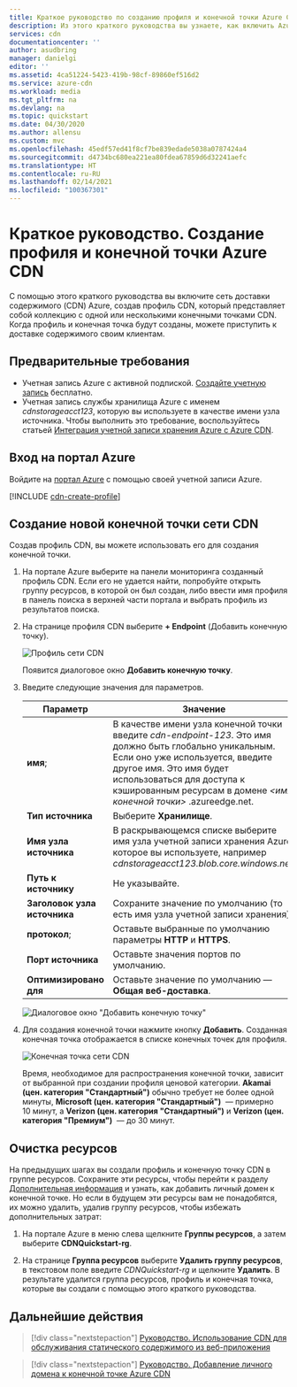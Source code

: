 ```yaml
---
title: Краткое руководство по созданию профиля и конечной точки Azure CDN
description: Из этого краткого руководства вы узнаете, как включить Azure CDN, создав профиль CDN и конечную точку CDN.
services: cdn
documentationcenter: ''
author: asudbring
manager: danielgi
editor: ''
ms.assetid: 4ca51224-5423-419b-98cf-89860ef516d2
ms.service: azure-cdn
ms.workload: media
ms.tgt_pltfrm: na
ms.devlang: na
ms.topic: quickstart
ms.date: 04/30/2020
ms.author: allensu
ms.custom: mvc
ms.openlocfilehash: 45edf57ed41f8cf7be839edade5038a0787424a4
ms.sourcegitcommit: d4734bc680ea221ea80fdea67859d6d32241aefc
ms.translationtype: HT
ms.contentlocale: ru-RU
ms.lasthandoff: 02/14/2021
ms.locfileid: "100367301"
---
```

# <a name="quickstart-create-an-azure-cdn-profile-and-endpoint"></a>Краткое руководство. Создание профиля и конечной точки Azure CDN

С помощью этого краткого руководства вы включите сеть доставки содержимого (CDN) Azure, создав профиль CDN, который представляет собой коллекцию с одной или несколькими конечными точками CDN. Когда профиль и конечная точка будут созданы, можете приступить к доставке содержимого своим клиентам.

## <a name="prerequisites"></a>Предварительные требования

- Учетная запись Azure с активной подпиской. [Создайте учетную запись](https://azure.microsoft.com/free/?ref=microsoft.com&utm_source=microsoft.com&utm_medium=docs&utm_campaign=visualstudio) бесплатно.
- Учетная запись службы хранилища Azure с именем *cdnstorageacct123*, которую вы используете в качестве имени узла источника. Чтобы выполнить это требование, воспользуйтесь статьей [Интеграция учетной записи хранения Azure с Azure CDN](cdn-create-a-storage-account-with-cdn.md).

## <a name="sign-in-to-the-azure-portal"></a>Вход на портал Azure

Войдите на [портал Azure](https://portal.azure.com) с помощью своей учетной записи Azure.

[!INCLUDE [cdn-create-profile](../../includes/cdn-create-profile.md)]

## <a name="create-a-new-cdn-endpoint"></a>Создание новой конечной точки сети CDN

Создав профиль CDN, вы можете использовать его для создания конечной точки.

1. На портале Azure выберите на панели мониторинга созданный профиль CDN. Если его не удается найти, попробуйте открыть группу ресурсов, в которой он был создан, либо ввести имя профиля в панель поиска в верхней части портала и выбрать профиль из результатов поиска.
   
1. На странице профиля CDN выберите **+ Endpoint** (Добавить конечную точку).
   
    ![Профиль сети CDN](./media/cdn-create-new-endpoint/cdn-select-endpoint.png)
   
    Появится диалоговое окно **Добавить конечную точку**.

3. Введите следующие значения для параметров.

    | Параметр | Значение |
    | ------- | ----- |
    | **имя**; | В качестве имени узла конечной точки введите *cdn-endpoint-123*. Это имя должно быть глобально уникальным. Если оно уже используется, введите другое имя. Это имя будет использоваться для доступа к кэшированным ресурсам в домене _&lt;имя конечной точки&gt;_ .azureedge.net.|
    | **Тип источника** | Выберите **Хранилище**. | 
    | **Имя узла источника** | В раскрывающемся списке выберите имя узла учетной записи хранения Azure, которое вы используете, например *cdnstorageacct123.blob.core.windows.net*. |
    | **Путь к источнику** | Не указывайте. |
    | **Заголовок узла источника** | Сохраните значение по умолчанию (то есть имя узла учетной записи хранения). |  
    | **протокол**; | Оставьте выбранные по умолчанию параметры **HTTP** и **HTTPS**. |
    | **Порт источника** | Оставьте значения портов по умолчанию. | 
    | **Оптимизировано для** | Оставьте значение по умолчанию — **Общая веб-доставка**. |

    ![Диалоговое окно "Добавить конечную точку"](./media/cdn-create-new-endpoint/cdn-add-endpoint.png)

3. Для создания конечной точки нажмите кнопку **Добавить**. Созданная конечная точка отображается в списке конечных точек для профиля.
    
   ![Конечная точка сети CDN](./media/cdn-create-new-endpoint/cdn-endpoint-success.png)
    
   Время, необходимое для распространения конечной точки, зависит от выбранной при создании профиля ценовой категории. **Akamai (цен. категория "Стандартный")** обычно требует не более одной минуты, **Microsoft (цен. категория "Стандартный")**  — примерно 10 минут, а **Verizon (цен. категория "Стандартный")** и **Verizon (цен. категория "Премиум")**  — до 30 минут.

## <a name="clean-up-resources"></a>Очистка ресурсов

На предыдущих шагах вы создали профиль и конечную точку CDN в группе ресурсов. Сохраните эти ресурсы, чтобы перейти к разделу [Дополнительная информация](#next-steps) и узнать, как добавить личный домен к конечной точке. Но если в будущем эти ресурсы вам не понадобятся, их можно удалить, удалив группу ресурсов, чтобы избежать дополнительных затрат:

1. На портале Azure в меню слева щелкните **Группы ресурсов**, а затем выберите **CDNQuickstart-rg**.

2. На странице **Группа ресурсов** выберите **Удалить группу ресурсов**, в текстовом поле введите *CDNQuickstart-rg* и щелкните **Удалить**. В результате удалится группа ресурсов, профиль и конечная точка, которые вы создали с помощью этого краткого руководства.

## <a name="next-steps"></a>Дальнейшие действия

> [!div class="nextstepaction"]
> [Руководство. Использование CDN для обслуживания статического содержимого из веб-приложения](cdn-add-to-web-app.md)

> [!div class="nextstepaction"]
> [Руководство. Добавление личного домена к конечной точке Azure CDN](cdn-map-content-to-custom-domain.md)
